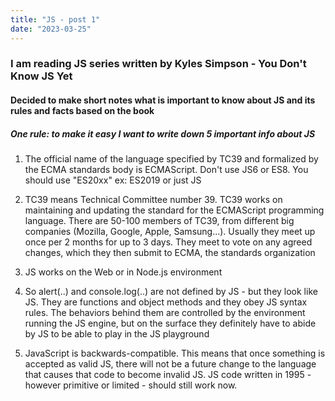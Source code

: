 ```yaml
---
title: "JS - post 1"
date: "2023-03-25"
---
```


### I am reading JS series written by Kyles Simpson - You Don't Know JS Yet

#### Decided to make short notes what is important to know about JS and its rules and facts based on the book

##### One rule: to make it easy I want to write down 5 important info about JS

1. The official name of the language specified by TC39 and formalized by the ECMA standards body is ECMAScript. Don't use JS6 or ES8. You should use "ES20xx" ex: ES2019 or just JS

2. TC39 means Technical Committee number 39. TC39 works on maintaining and updating the standard for the ECMAScript programming language. There are 50-100 members of TC39, from different big companies (Mozilla, Google, Apple, Samsung...). Usually they meet up once per 2 months for up to 3 days. They meet to vote on any agreed changes, which they then submit to ECMA, the standards organization

3. JS works on the Web or in Node.js environment

4. So alert(..) and console.log(..) are not defined by JS - but they look like JS. They are functions and object methods and they obey JS syntax rules. The behaviors behind them are controlled by the environment running the JS engine, but on
   the surface they definitely have to abide by JS to be able to
   play in the JS playground

5. JavaScript is backwards-compatible. This means that once something is accepted as valid JS, there will not be a future change to the language that causes that code to become invalid JS. JS code written in 1995 - however primitive or limited - should still work now.
